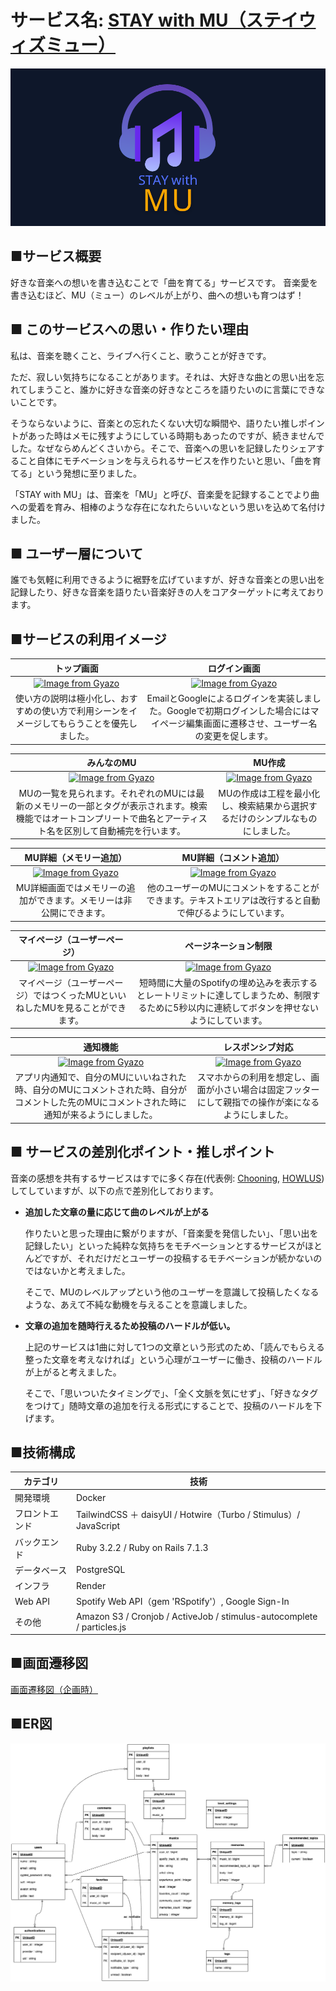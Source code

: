 # サービス名: [STAY with MU（ステイウィズミュー）](https://www.stay-with-mu.com/)
[![alt text](app/assets/images/large_logo.png)](https://www.stay-with-mu.com/)

## ■サービス概要

好きな音楽への想いを書き込むことで「曲を育てる」サービスです。
音楽愛を書き込むほど、MU（ミュー）のレベルが上がり、曲への想いも育つはず！

## ■ このサービスへの思い・作りたい理由

私は、音楽を聴くこと、ライブへ行くこと、歌うことが好きです。

ただ、寂しい気持ちになることがあります。それは、大好きな曲との思い出を忘れてしまうこと、誰かに好きな音楽の好きなところを語りたいのに言葉にできないことです。

そうならないように、音楽との忘れたくない大切な瞬間や、語りたい推しポイントがあった時はメモに残すようにしている時期もあったのですが、続きませんでした。なぜならめんどくさいから。そこで、音楽への思いを記録したりシェアすること自体にモチベーションを与えられるサービスを作りたいと思い、「曲を育てる」という発想に至りました。

「STAY with MU」は、音楽を「MU」と呼び、音楽愛を記録することでより曲への愛着を育み、相棒のような存在になれたらいいなという思いを込めて名付けました。

## ■ ユーザー層について
誰でも気軽に利用できるように裾野を広げていますが、好きな音楽との思い出を記録したり、好きな音楽を語りたい音楽好きの人をコアターゲットに考えております。

## ■サービスの利用イメージ

|トップ画面| ログイン画面|
|:-:|:-:|
|[![Image from Gyazo](https://i.gyazo.com/9fa632170b24e84ca2ab1072b5bd5fe4.gif)](https://gyazo.com/9fa632170b24e84ca2ab1072b5bd5fe4)|[![Image from Gyazo](https://i.gyazo.com/dca8f94cb2ba2a03b5124a8a525e5383.png)](https://gyazo.com/dca8f94cb2ba2a03b5124a8a525e5383)|
|使い方の説明は極小化し、おすすめの使い方で利用シーンをイメージしてもらうことを優先しました。|EmailとGoogleによるログインを実装しました。Googleで初期ログインした場合にはマイページ編集画面に遷移させ、ユーザー名の変更を促します。|

|みんなのMU| MU作成 |
|:-:|:-:|
|[![Image from Gyazo](https://i.gyazo.com/67a961de7e4e27f0e1992eb7672bb1f8.gif)](https://gyazo.com/67a961de7e4e27f0e1992eb7672bb1f8)|[![Image from Gyazo](https://i.gyazo.com/a5151d1d7e5aeb39f9aef2a1d254f406.gif)](https://gyazo.com/a5151d1d7e5aeb39f9aef2a1d254f406)|
|MUの一覧を見られます。それぞれのMUには最新のメモリーの一部とタグが表示されます。検索機能ではオートコンプリートで曲名とアーティスト名を区別して自動補完を行います。|MUの作成は工程を最小化し、検索結果から選択するだけのシンプルなものにしました。|

|MU詳細（メモリー追加）|MU詳細（コメント追加）|
|:-:|:-:|
|[![Image from Gyazo](https://i.gyazo.com/896cab890b40528730920434d025d516.gif)](https://gyazo.com/896cab890b40528730920434d025d516)|[![Image from Gyazo](https://i.gyazo.com/6b804e87c8999a05ffc71bd919938dfb.gif)](https://gyazo.com/6b804e87c8999a05ffc71bd919938dfb)|
|MU詳細画面ではメモリーの追加ができます。メモリーは非公開にできます。|他のユーザーのMUにコメントをすることができます。テキストエリアは改行すると自動で伸びるようにしています。|

|マイページ（ユーザーページ）|ページネーション制限|
|:-:|:-:|
|[![Image from Gyazo](https://i.gyazo.com/7a3dc12d9e401d388808cb575f270ac6.gif)](https://gyazo.com/7a3dc12d9e401d388808cb575f270ac6)|[![Image from Gyazo](https://i.gyazo.com/4eb11f427835dda59aa593d974a810df.gif)](https://gyazo.com/4eb11f427835dda59aa593d974a810df)|
|マイページ（ユーザーページ）ではつくったMUといいねしたMUを見ることができます。|短時間に大量のSpotifyの埋め込みを表示するとレートリミットに達してしまうため、制限するために5秒以内に連続してボタンを押せないようにしています。|

|通知機能|レスポンシブ対応|
|:-:|:-:|
|[![Image from Gyazo](https://i.gyazo.com/b1f9cb99d6cddd1ba155a4776b59054e.gif)](https://gyazo.com/b1f9cb99d6cddd1ba155a4776b59054e)|[![Image from Gyazo](https://i.gyazo.com/7a6d96339c62bab44b420cedd9e544b6.gif)](https://gyazo.com/7a6d96339c62bab44b420cedd9e544b6)|
|アプリ内通知で、自分のMUにいいねされた時、自分のMUにコメントされた時、自分がコメントした先のMUにコメントされた時に通知が来るようにしました。|スマホからの利用を想定し、画面が小さい場合は固定フッターにして親指での操作が楽になるようにしました。|


## ■ サービスの差別化ポイント・推しポイント

音楽の感想を共有するサービスはすでに多く存在(代表例: [Chooning](https://chooning.app/ja), [HOWLUS](https://www.howlus.com/))してしていますが、以下の点で差別化しております。

- **追加した文章の量に応じて曲のレベルが上がる**

    作りたいと思った理由に繋がりますが、「音楽愛を発信したい」、「思い出を記録したい」といった純粋な気持ちをモチベーションとするサービスがほとんどですが、それだけだとユーザーの投稿するモチベーションが続かないのではないかと考えました。

    そこで、MUのレベルアップという他のユーザーを意識して投稿したくなるような、あえて不純な動機を与えることを意識しました。

- **文章の追加を随時行えるため投稿のハードルが低い。**

    上記のサービスは1曲に対して1つの文章という形式のため、「読んでもらえる整った文章を考えなければ」という心理がユーザーに働き、投稿のハードルが上がると考えました。

    そこで、「思いついたタイミングで」、「全く文脈を気にせず」、「好きなタグをつけて」随時文章の追加を行える形式にすることで、投稿のハードルを下げます。

## ■技術構成
| カテゴリ | 技術 |
| --- | --- |
| 開発環境 | Docker |
| フロントエンド | TailwindCSS ＋ daisyUI / Hotwire（Turbo / Stimulus）/ JavaScript |
| バックエンド | Ruby 3.2.2 / Ruby on Rails 7.1.3 |
| データベース | PostgreSQL |
| インフラ | Render |
| Web API | Spotify Web API（gem 'RSpotify'）, Google Sign-In |
|その他|Amazon S3 / Cronjob / ActiveJob / stimulus-autocomplete / particles.js

## ■画面遷移図
[画面遷移図（企画時）](https://www.figma.com/file/BfMTw56e0vPpTX1UYnTlLN/STAY-with-MU?type=design&node-id=0%3A1&mode=design&t=66aJBbzwX4HLdTwI-1)


## ■ER図
![alt text](app/assets/images/プレイリスト機能追加後ER図.png)